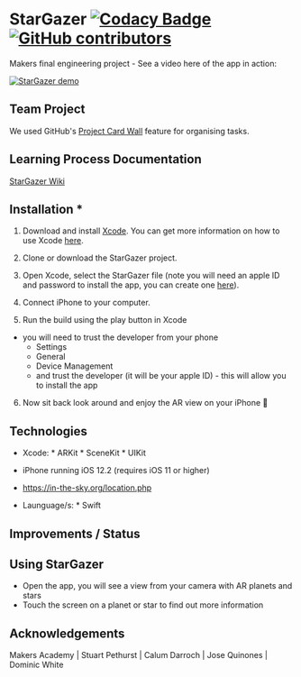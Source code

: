 # StarGazer [![Codacy Badge](https://api.codacy.com/project/badge/Grade/c6e85c7d6c8b416fa266512dba8b4e6e)](https://www.codacy.com/app/StarGeezers/stargazer?utm_source=github.com&amp;utm_medium=referral&amp;utm_content=CalumDarroch/stargazer&amp;utm_campaign=Badge_Grade) [![GitHub contributors](https://img.shields.io/github/contributors/jo-quin/stargazer.svg)](https://github.com/jo-quin/stargazer/graphs/contributors)

Makers final engineering project - See a video here of the app in action:

[![StarGazer demo](https://img.youtube.com/vi/2mJJrip4emc/0.jpg)](https://www.youtube.com/watch?v=2mJJrip4emc)

## Team Project
We used GitHub's [Project Card Wall](https://github.com/jo-quin/stargazer/projects/1) feature for organising tasks.

## Learning Process Documentation
[StarGazer Wiki](https://github.com/jo-quin/stargazer.wiki.git)

## Installation *
1.  Download and install [Xcode](https://developer.apple.com/support/xcode/). You can get more information on how to use Xcode [here](https://developer.apple.com/xcode/).

2.  Clone or download the StarGazer project.

3.  Open Xcode, select the StarGazer file (note you will need an apple ID and password to install the app, you can create one [here](https://support.apple.com/en-gb/HT204316)).

4.  Connect iPhone to your computer.
5.  Run the build using the play button in Xcode
   *  you will need to trust the developer from your phone
      *  Settings
      *  General
      *  Device Management
      *  and trust the developer (it will be your apple ID) - this will allow you to install the app

6.  Now sit back look around and enjoy the AR view on your iPhone :iphone:

## Technologies
  *  Xcode:
    *  ARKit
    *  SceneKit
    *  UIKit

  *  iPhone running iOS 12.2 (requires iOS 11 or higher)

  *  https://in-the-sky.org/location.php

  *  Launguage/s:
    *  Swift

## Improvements / Status

## Using StarGazer

  *  Open the app, you will see a view from your camera with AR planets and stars
  *  Touch the screen on a planet or star to find out more information

## Acknowledgements
Makers Academy | Stuart Pethurst | Calum Darroch | Jose Quinones | Dominic White
